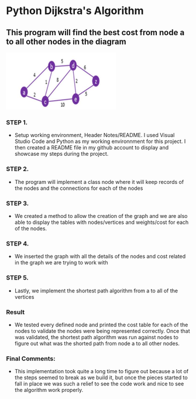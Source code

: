 # Python Dijkstra's Algorithm

## This program will find the best cost from node a to all other nodes in the diagram

<img src="Images/1.JPG" width="300" >
  
 ### STEP 1.
* Setup working environment, Header Notes/README.
I used Visual Studio Code and Python as my working environnment for this project. I then created a README file in my github account to display
and showcase my steps during the project. 

### STEP 2.
* The program will implement a class node where it will keep records of the nodes and the connections for each of the nodes

### STEP 3.
* We created a method to allow the creation of the graph and we are also able to display the tables with 
nodes/vertices and weights/cost for each of the nodes.

### STEP 4.
* We inserted the graph with all the details of the nodes and cost related in the graph we are trying to work with

### STEP 5. 
* Lastly, we implement the shortest path algorithm from a to all of the vertices

### Result
* We tested every defined node and printed the cost table for each of the nodes to validate the nodes were 
being represented correctly. Once that was validated, the shortest path algorithm was run against nodes to 
figure out what was the shorted path from node a to all other nodes.

### Final Comments:
* This implementation took quite a long time to figure out because a lot of the steps seemed to break as we build it, 
but once the pieces started to fall in place we was such a relief to see the code work and nice to see the algorithm work properly.
